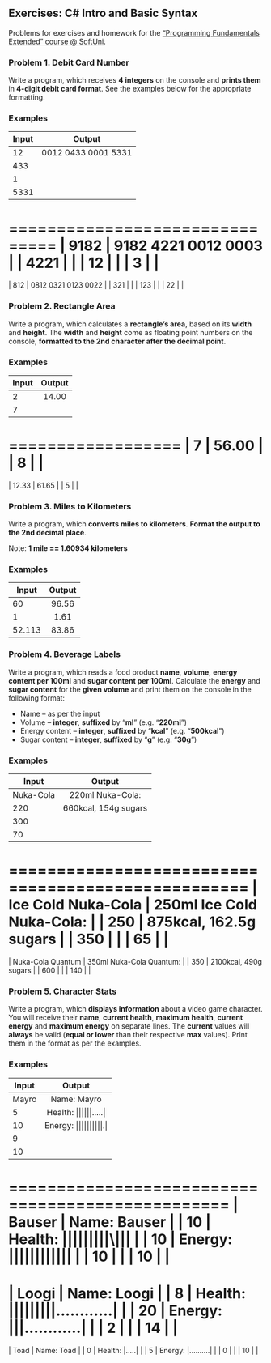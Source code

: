 ## Exercises: C# Intro and Basic Syntax

Problems for exercises and homework for the [“Programming
Fundamentals Extended” course @ SoftUni](https://softuni.bg/courses/programming-fundamentals).


### Problem 1. Debit Card Number 

Write a program, which receives **4 integers** on the
console and **prints them** in **4-digit debit card format**.
See the examples below for the appropriate formatting.

### Examples

| Input |        Output       |
|-------|:-------------------:|
| 12    | 0012 0433 0001 5331 |
| 433   |                     |
| 1     |                     |
| 5331  |                     |
===============================
| 9182  | 9182 4221 0012 0003 |
| 4221  |                     |
| 12    |                     |
| 3     |                     |
===============================
| 812   | 0812 0321 0123 0022 |
| 321   |                     |
| 123   |                     |
| 22    |                     |


### Problem 2. Rectangle Area 

Write a program, which calculates a **rectangle’s area**, based
on its **width** and **height**. The **width** and **height**
come as floating point numbers on the console, 
**formatted to the  2nd character after the decimal point**.

### Examples

| Input | Output |
|-------|:------:|
| 2     | 14.00  |
| 7     |        |
==================
| 7     | 56.00  |
| 8     |        |
==================
| 12.33 | 61.65  |
| 5     |        |



### Problem 3. Miles to Kilometers 

Write a program, which **converts miles to kilometers**.
**Format the output to the 2nd decimal place**.

Note: **1 mile == 1.60934 kilometers**

### Examples

|  Input  | Output |   
|---------|:------:|
| 60      | 96.56  |
| 1       | 1.61   |
| 52.113  | 83.86  |




### Problem 4. Beverage Labels 

Write a program, which reads a food product **name**, **volume**,
**energy content per 100ml** and **sugar content per
100ml**. Calculate the **energy** and **sugar content** for
the **given volume** and print them on the console in the
following format:

- 
	Name – as per the input 
- 
	Volume – **integer**, **suffixed** by “**ml**” (e.g.
	“**220ml**”) 
- 
	Energy content – **integer**, **suffixed** by “**kcal**”
	(e.g. “**500kcal**”) 
- 
	Sugar content – **integer**, **suffixed** by “**g**”
	(e.g. “**30g**”) 

### Examples

|        Input        |           Output          |
|---------------------|:-------------------------:|
| Nuka-Cola           | 220ml Nuka-Cola:          |
| 220                 | 660kcal, 154g sugars      |
| 300                 |                           |
| 70                  |                           |
===================================================
| Ice Cold Nuka-Cola  | 250ml Ice Cold Nuka-Cola: |
| 250                 | 875kcal, 162.5g sugars    |
| 350                 |                           |
| 65                  |                           |
===================================================
| Nuka-Cola Quantum   | 350ml Nuka-Cola Quantum:  |
| 350                 | 2100kcal, 490g sugars     |
| 600                 |                           |
| 140                 |                           |



### Problem 5. Character Stats 

Write a program, which **displays information** about a video game
character. You will receive their **name**, **current health**,
**maximum health**, **current energy** and **maximum energy** on
separate lines. The **current** values will **always** be valid
(**equal or lower** than their respective **max** values).
Print them in the format as per the examples.

### Examples

|  Input  |                Output               |
|---------|:-----------------------------------:|
| Mayro   | Name: Mayro            			    |
| 5       | Health: \|\|\|\|\|\|.....\|   			    |
| 10      | Energy: \|\|\|\|\|\|\|\|\|\|.\|   			    |
| 9       |                        			    |
| 10      |                     		        |
=================================================
| Bauser  | Name: Bauser                        |
| 10      | Health: \|\|\|\|\|\|\|\|\|\\|\|\|                |
| 10      | Energy: \|\|\|\|\|\|\|\|\|\|\|\|     		    |
| 10      |                        			    |
| 10      |                         		    |
=================================================
| Loogi   | Name: Loogi           			    |
| 8       | Health: \|\|\|\|\|\|\|\|\|\............\|    |
| 20      | Energy: \|\|\|............\|     	    |
| 2       |                        			    |
| 14      |                        			    |
=================================================
| Toad    | Name: Toad             			    |
| 0       | Health: \|.....\|      			    |
| 5       | Energy: \|..........\|		        |
| 0       |                      		        |
| 10      |                        			    |




